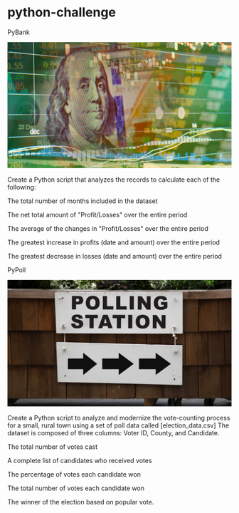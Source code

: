# python-challenge

PyBank


![](Images/revenue-per-lead.png)

Create a Python script that analyzes the records to calculate each of the following:

The total number of months included in the dataset

The net total amount of "Profit/Losses" over the entire period

The average of the changes in "Profit/Losses" over the entire period

The greatest increase in profits (date and amount) over the entire period

The greatest decrease in losses (date and amount) over the entire period


PyPoll


![](Images/Vote_counting.png)

Create a Python script to analyze and modernize the vote-counting process for a small, rural town using a set of poll data called [election_data.csv] The dataset is composed of three columns: Voter ID, County, and Candidate. 

The total number of votes cast

A complete list of candidates who received votes

The percentage of votes each candidate won

The total number of votes each candidate won

The winner of the election based on popular vote.
